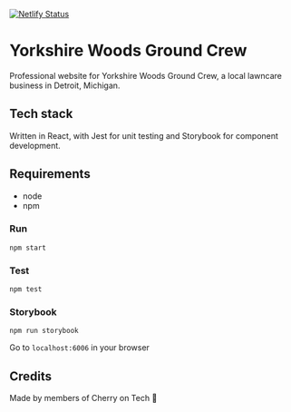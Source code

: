 [![Netlify Status](https://api.netlify.com/api/v1/badges/fe420d9b-6a43-4e41-8faa-2c9299225b99/deploy-status)](https://app.netlify.com/sites/yorkshirewoodsgroundcrew/deploys)

# Yorkshire Woods Ground Crew

Professional website for Yorkshire Woods Ground Crew, a local lawncare business in Detroit, Michigan.

## Tech stack
Written in React, with Jest for unit testing and Storybook for component development.

## Requirements
- node
- npm

### Run
```
npm start
```

### Test
```
npm test
```

### Storybook
```
npm run storybook
```
Go to `localhost:6006` in your browser


## Credits
Made by members of Cherry on Tech 🍒
